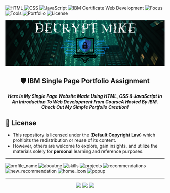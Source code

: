 ![HTML](https://img.shields.io/badge/Built%20With-HTML5-E34F26?style=flat-square&logo=html5&logoColor=white)
![CSS](https://img.shields.io/badge/Styled%20With-CSS3-1572B6?style=flat-square&logo=css3&logoColor=white)
![JavaScript](https://img.shields.io/badge/Powered%20By-JavaScript-F7DF1E?style=flat-square&logo=javascript&logoColor=black)
![IBM Certificate Web Development](https://img.shields.io/badge/IBM_Certificate-Web_Development-1f70c1?style=flat-square&logo=ibm&logoColor=white)
![Focus](https://img.shields.io/badge/Focus-Responsive%20Design-ef4444?style=flat-square)
![Tools](https://img.shields.io/badge/Tools-GitHub%20Pages-10b981?style=flat-square&logo=github&logoColor=white)
![Portfolio](https://img.shields.io/badge/Portfolio-Practical%20UI%20Design-f59e0b?style=flat-square)
![License](https://img.shields.io/badge/license-MIT-green)

<p align="center">
  <img src="DecryptMikeLogo.png" alt="DecryptMike Logo" style="max-width: 100%; height: auto;"/>
</p>

<h2 align="center">
    🛡️ IBM Single Page Portfolio Assignment
</h2>

<h5 align="center">
     Here Is My Single Page Website Made Using HTML, CSS & JavaScript In An Introduction To Web Development From CourseA Hosted By IBM. <br>Check Out My Simple Portfolio Creation! 
</h5>

## 📄 License

* This repository is licensed under the (**Default Copyright Law**) which prohibits the redistribution or reuse of its content. <br>
* However, others are welcome to explore, gain insights, and utilize the materials solely for **personal** learning and reference purposes.

---

![profile_name](https://github.com/user-attachments/assets/22550485-b63e-4a71-bab4-801ef4e9dee2)
![aboutme](https://github.com/user-attachments/assets/d5d894e2-ebed-4a4e-810a-d4979c8f38fb)
![skills](https://github.com/user-attachments/assets/64fc8ed4-2f3a-41f3-9039-a9202d6d8ccf)
![projects](https://github.com/user-attachments/assets/8f2cae5f-4af7-4ac8-aa03-fd35011930e9)
![recommendations](https://github.com/user-attachments/assets/180107c9-7765-4f10-accb-086db05bd1d2)
![new_recommendation](https://github.com/user-attachments/assets/e3a9aecf-b769-4de9-bbfd-83025c432ffd)
![home_icon](https://github.com/user-attachments/assets/76353c17-f6de-4dc8-b88f-78cd64799ad6)
![popup](https://github.com/user-attachments/assets/b74e801b-cabc-4b94-9572-8c9b9f62de94)

--- 

<p align="center">
  <img src="https://img.shields.io/badge/Built%20for-Frontend%20Practice-2C3E50?style=for-the-badge"/>
  <img src="https://img.shields.io/badge/Made%20By-DecryptMike-limegreen?style=for-the-badge&logo=github"/>
 <img src="https://img.shields.io/badge/Inspired%20By-IBM%20Web%20Development-0b62ff?style=for-the-badge&logo=ibm&logoColor=white"/>
</p>
